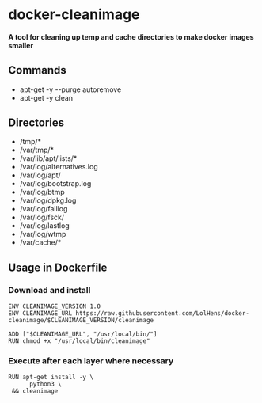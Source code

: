 # docker-cleanimage
#### A tool for cleaning up temp and cache directories to make docker images smaller

## Commands
- apt-get -y --purge autoremove
- apt-get -y clean

## Directories
- /tmp/*
- /var/tmp/*
- /var/lib/apt/lists/*
- /var/log/alternatives.log
- /var/log/apt/
- /var/log/bootstrap.log
- /var/log/btmp
- /var/log/dpkg.log
- /var/log/faillog
- /var/log/fsck/
- /var/log/lastlog
- /var/log/wtmp
- /var/cache/*

## Usage in Dockerfile

### Download and install
```
ENV CLEANIMAGE_VERSION 1.0
ENV CLEANIMAGE_URL https://raw.githubusercontent.com/LolHens/docker-cleanimage/$CLEANIMAGE_VERSION/cleanimage

ADD ["$CLEANIMAGE_URL", "/usr/local/bin/"]
RUN chmod +x "/usr/local/bin/cleanimage"
```

### Execute after each layer where necessary
```
RUN apt-get install -y \
      python3 \
 && cleanimage
```
